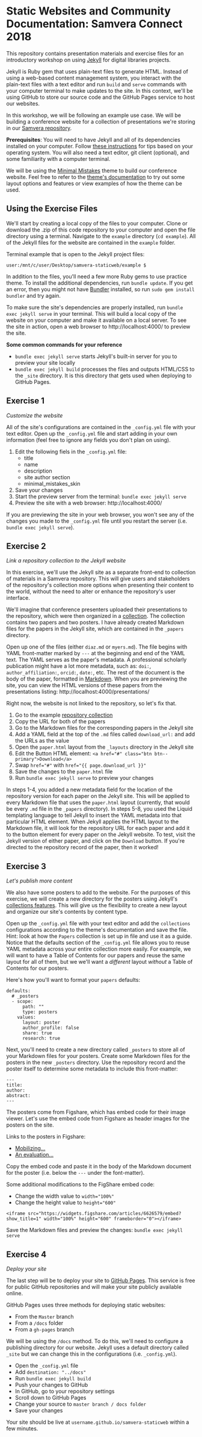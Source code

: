 # Static Websites and Community Documentation: Samvera Connect 2018

This repository contains presentation materials and exercise files for an introductory workshop on using [Jekyll](https://jekyllrb.com/) for digital libraries projects.

Jekyll is Ruby gem that uses plain-text files to generate HTML. Instead of using a web-based content management system, you interact with the plain-text files with a text editor and run `build` and `serve` commands with your computer terminal to make updates to the site. In this context, we'll be using GitHub to store our source code and the GitHub Pages service to host our websites.

In this workshop, we will be following an example use case. We will be building a conference website for a collection of presentations we're storing in our [Samvera repository](https://nurax-dev.curationexperts.com/).

**Prerequisites**: You will need to have Jekyll and all of its dependencies installed on your computer. Follow [these instructions](https://jekyllrb.com/docs/installation/) for tips based on your operating system. You will also need a text editor, git client (optional), and some familiarity with a computer terminal.

We will be using the [Minimal Mistakes](https://mmistakes.github.io/minimal-mistakes/) theme to build our conference website. Feel free to refer to the [theme's documentation](https://mmistakes.github.io/minimal-mistakes/docs/quick-start-guide/) to try out some layout options and features or view examples of how the theme can be used.  

## Using the Exercise Files

We'll start by creating a local copy of the files to your computer. Clone or download the .zip of this code repository to your computer and open the file directory using a terminal. Navigate to the `example` directory (`cd example`). All of the Jekyll files for the website are contained in the `example` folder.

Terminal example that is open to the Jekyll project files:
```
user:/mnt/c/user/Desktop/samvera-staticweb/example $
```

In addition to the files, you'll need a few more Ruby gems to use practice theme. To install the additional dependencies, run `bundle update`. If you get an error, then you might not have [Bundler](https://bundler.io/) installed, so run `sudo gem install bundler` and try again.

To make sure the site's dependencies are properly installed, run `bundle exec jekyll serve` in your terminal. This will build a local copy of the website on your computer and make it available on a local server. To see the site in action, open a web browser to http://localhost:4000/ to preview the site.

**Some common commands for your reference**
- `bundle exec jekyll serve` starts Jekyll's built-in server for you to preview your site locally
- `bundle exec jekyll build` processes the files and outputs HTML/CSS to the `_site` directory. It is this directory that gets used when deploying to GitHub Pages.

## Exercise 1

*Customize the website*

All of the site's configurations are contained in the `_config.yml` file with your text editor. Open up the `_config.yml` file and start adding in your own information (feel free to ignore any fields you don't plan on using).

1. Edit the following fiels in the `_config.yml` file:
    - title
    - name
    - description
    - site author section
    - minimal_mistakes_skin
2. Save your changes
3. Start the preview server from the terminal: `bundle exec jekyll serve`
4. Preview the site with a web browser: http://localhost:4000/

If you are previewing the site in your web browser, you won't see any of the changes you made to the `_config.yml` file until you restart the server (i.e. `bundle exec jekyll serve`).

## Exercise 2

*Link a repository collection to the Jekyll website*

In this exercise, we'll use the Jekyll site as a separate front-end to collection of materials in a Samvera repository. This will give users and stakeholders of the repository's collection more options when presenting their content to the world, without the need to alter or enhance the repository's user interface.

We'll imagine that conference presenters uploaded their presentations to the repository, which were then organized in a [collection](https://nurax-dev.curationexperts.com/collections/z603qx59p). The collection contains two papers and two posters. I have already created Markdown files for the papers in the Jekyll site, which are contained in the `_papers` directory.

Open up one of the files (either `diaz.md` or `myers.md`). The file begins with YAML front-matter marked by `---` at the beginning and end of the YAML text. The YAML serves as the paper's metadata. A professional scholarly publication might have a lot more metadata, such as: `doi:`, `author_affiliation:`, `orcid:`, `date:`, etc. The rest of the document is the body of the paper, formatted in [Markdown](https://commonmark.org/help/). When you are previewing the site, you can view the HTML versions of these papers from the presentations listing: http://localhost:4000/presentations/

Right now, the website is not linked to the repository, so let's fix that.

1. Go to the example [repository collection](https://nurax-dev.curationexperts.com/collections/z603qx59p)
2. Copy the URL for both of the papers
3. Go to the Markdown files for the corresponding papers in the Jekyll site
4. Add a YAML field at the top of the `.md` files called `download_url:` and add the URLs as the value
5. Open the `paper.html` layout from the `_layouts` directory in the Jekyll site
6. Edit the Button HTML element: `<a href="#" class="btn btn--primary">Download</a>`
7. Swap `href="#"` with `href="{{ page.download_url }}"`
8. Save the changes to the `paper.html` file
9. Run `bundle exec jekyll serve` to preview your changes

In steps 1-4, you added a new metadata field for the location of the repository version for each paper on the Jekyll site. This will be applied to every Markdown file that uses the `paper.html` layout (currently, that would be every `.md` file in the `_papers` directory). In steps 5-8, you used the Liquid templating language to tell Jekyll to insert the YAML metadata into that particular HTML element. When Jekyll applies the HTML layout to the Markdown file, it will look for the repository URL for each paper and add it to the button element for every paper on the Jekyll website. To test, visit the Jekyll version of either paper, and click on the `Download` button. If you're directed to the repository record of the paper, then it worked!

## Exercise 3

*Let's publish more content*

We also have some posters to add to the website. For the purposes of this exercise, we will create a new directory for the posters using Jekyll's [collections features](https://mmistakes.github.io/minimal-mistakes/docs/collections/). This will give us the flexibility to create a new layout and organize our site's contents by content type.

Open up the `_config.yml` file with your text editor and add the `collections` configurations according to the theme's documentation and save the file. Hint: look at how the `Papers` collection is set up in file and use it as a guide. Notice that the defaults section of the `_config.yml` file allows you to reuse YAML metadata across your entire collection more easily. For example, we will want to have a Table of Contents for our papers and reuse the same layout for all of them, but we we'll want a _different_ layout _without_ a Table of Contents for our posters.

Here's how you'll want to format your `papers` defaults:

```
defaults:
  # _posters
  - scope:
      path: ""
      type: posters
    values:
      layout: poster
      author_profile: false
      share: true
      research: true
```

Next, you'll need to create a new directory called `_posters` to store all of your Markdown files for your posters. Create some Markdown files for the posters in the new `_posters` directory. Use the repository record and the poster itself to determine some metadata to include this front-matter:

```
---
title:
author:
abstract:
---
```

The posters come from Figshare, which has embed code for their image viewer. Let's use the embed code from Figshare as header images for the posters on the site.

Links to the posters in Figshare:
- [Mobilizing...](https://doi.org/10.23645/epacomptox.6626579.v1)
- [An evaluation...](https://doi.org/10.23645/epacomptox.6743762.v1)

Copy the embed code and paste it in the body of the Markdown document for the poster (i.e. below the `---` under the font-matter).

Some additional modifications to the FigShare embed code:

- Change the width value to `width="100%"`
- Change the height value to `height="600"`

```
<iframe src="https://widgets.figshare.com/articles/6626579/embed?show_title=1" width="100%" height="600" frameborder="0"></iframe>
```
Save the Markdown files and preview the changes: `bundle exec jekyll serve`

## Exercise 4

*Deploy your site*

The last step will be to deploy your site to [GitHub Pages](https://pages.github.com/). This service is free for public GitHub repositories and will make your site publicly available online.

GitHub Pages uses three methods for deploying static websites:
- From the `Master` branch
- From a `/docs` folder
- From a `gh-pages` branch

We will be using the `/docs` method. To do this, we'll need to configure a publishing directory for our website. Jekyll uses a default directory called `_site` but we can change this in the configurations (i.e. `_config.yml`).

- Open the `_config.yml` file
- Add `destination: "../docs"`
- Run `bundle exec jekyll build`
- Push your changes to GitHub
- In GitHub, go to your repository settings
- Scroll down to GitHub Pages
- Change your source to `master branch / docs folder`
- Save your changes

Your site should be live at `username.github.io/samvera-staticweb` within a few minutes.
